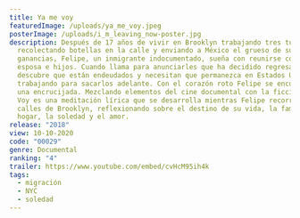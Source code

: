 ```yaml
---
title: Ya me voy
featuredImage: /uploads/ya_me_voy.jpeg
posterImage: /uploads/i_m_leaving_now-poster.jpg
description: Después de 17 años de vivir en Brooklyn trabajando tres turnos,
  recolectando botellas en la calle y enviando a México el grueso de sus
  ganancias, Felipe, un inmigrante indocumentado, sueña con reunirse con su
  esposa e hijos. Cuando llama para anunciarles que ha decidido regresar,
  descubre que están endeudados y necesitan que permanezca en Estados Unidos
  trabajando para sacarlos adelante. Con el corazón roto Felipe se encuentra en
  una encrucijada. Mezclando elementos del cine documental con la ficción, Ya Me
  Voy es una meditación lírica que se desarrolla mientras Felipe recorre las
  calles de Brooklyn, reflexionando sobre el destino de su vida, la familia y el
  hogar, la soledad y el amor.
release: "2018"
view: 10-10-2020
code: "00029"
genre: Documental
ranking: "4"
trailer: https://www.youtube.com/embed/cvHcM95ih4k
tags:
  - migración
  - NYC
  - soledad
---
```

